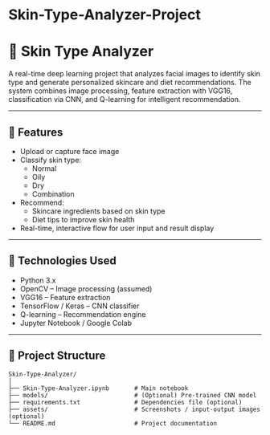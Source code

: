 # Skin-Type-Analyzer-Project
# 🧴 Skin Type Analyzer

A real-time deep learning project that analyzes facial images to identify skin type and generate personalized skincare and diet recommendations. The system combines image processing, feature extraction with VGG16, classification via CNN, and Q-learning for intelligent recommendation.

---

## 🚀 Features

- Upload or capture face image
- Classify skin type:
  - Normal
  - Oily
  - Dry
  - Combination
- Recommend:
  - Skincare ingredients based on skin type
  - Diet tips to improve skin health
- Real-time, interactive flow for user input and result display

---

## 🧠 Technologies Used

- Python 3.x
- OpenCV – Image processing (assumed)
- VGG16 – Feature extraction
- TensorFlow / Keras – CNN classifier
- Q-learning – Recommendation engine
- Jupyter Notebook / Google Colab

---

## 📁 Project Structure

```plaintext
Skin-Type-Analyzer/
│
├── Skin-Type-Analyzer.ipynb       # Main notebook
├── models/                        # (Optional) Pre-trained CNN model
├── requirements.txt               # Dependencies file (optional)
├── assets/                        # Screenshots / input-output images (optional)
└── README.md                      # Project documentation
